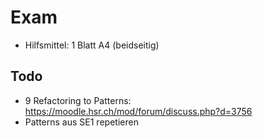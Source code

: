 # Exam
- Hilfsmittel: 1 Blatt A4 (beidseitig)

## Todo
- 9 Refactoring to Patterns: <https://moodle.hsr.ch/mod/forum/discuss.php?d=3756>
- Patterns aus SE1 repetieren
